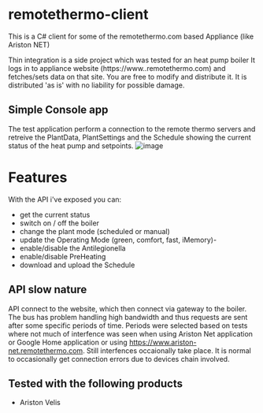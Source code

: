 # remotethermo-client
This is a C# client for some of the remotethermo.com based Appliance (like Ariston NET) 

Thin integration is a side project which was tested for an heat pump boiler 
It logs in to appliance website (https://www.<your appliance brand>.remotethermo.com) and fetches/sets data on that site.
You are free to modify and distribute it. It is distributed 'as is' with no liability for possible damage.

## Simple Console app
The test application perform a connection to the remote thermo servers and retreive the PlantData, PlantSettings and the Schedule showing the current status of the heat pump and setpoints.
![image](https://user-images.githubusercontent.com/45007019/120938051-47ecba00-c711-11eb-9504-958db4a59f5b.png)

# Features
With the API i've exposed you can:
  - get the current status
  - switch on / off the boiler
  - change the plant mode (scheduled or manual)
  - update the Operating Mode (green, comfort, fast, iMemory)-
  - enable/disable the Antilegionella
  - enable/disable PreHeating 
  - download and upload the Schedule
 
## API slow nature
API connect to the website, which then connect via gateway to the boiler. The bus has problem handling high bandwidth and thus requests are sent after some specific periods of time. Periods were selected based on tests where not much of interfence was seen when using Ariston Net application or Google Home application or using https://www.ariston-net.remotethermo.com. Still interfences occaionally take place. It is normal to occasionally get connection errors due to devices chain involved.

## Tested with the following products
  - Ariston Velis
